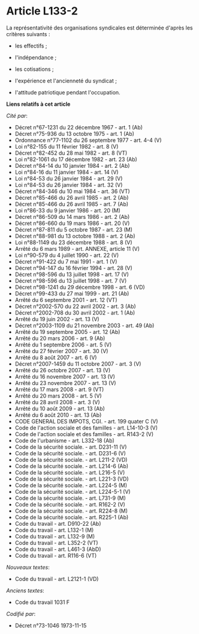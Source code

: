 # Article L133-2

La représentativité des organisations syndicales est déterminée d'après les critères suivants :

- les effectifs ;

- l'indépendance ;

- les cotisations ;

- l'expérience et l'ancienneté du syndicat ;

- l'attitude patriotique pendant l'occupation.

**Liens relatifs à cet article**

_Cité par_:

  - Décret n°67-1231 du 22 décembre 1967 - art. 1 (Ab)
  - Décret n°75-936 du 13 octobre 1975 - art. 1 (Ab)
  - Ordonnance n°77-1102 du 26 septembre 1977 - art. 4-4 (V)
  - Loi n°82-155 du 11 février 1982 - art. 8 (V)
  - Décret n°82-452 du 28 mai 1982 - art. 8 (VT)
  - Loi n°82-1061 du 17 décembre 1982 - art. 23 (Ab)
  - Décret n°84-14 du 10 janvier 1984 - art. 2 (Ab)
  - Loi n°84-16 du 11 janvier 1984 - art. 14 (V)
  - Loi n°84-53 du 26 janvier 1984 - art. 29 (V)
  - Loi n°84-53 du 26 janvier 1984 - art. 32 (V)
  - Décret n°84-346 du 10 mai 1984 - art. 36 (VT)
  - Décret n°85-466 du 26 avril 1985 - art. 2 (Ab)
  - Décret n°85-466 du 26 avril 1985 - art. 7 (Ab)
  - Loi n°86-33 du 9 janvier 1986 - art. 20 (M)
  - Décret n°86-509 du 14 mars 1986 - art. 2 (Ab)
  - Décret n°86-660 du 19 mars 1986 - art. 20 (V)
  - Décret n°87-811 du 5 octobre 1987 - art. 23 (M)
  - Décret n°88-981 du 13 octobre 1988 - art. 2 (Ab)
  - Loi n°88-1149 du 23 décembre 1988 - art. 8 (V)
  - Arrêté du 6 mars 1989 - art. ANNEXE, article 11 (V)
  - Loi n°90-579 du 4 juillet 1990 - art. 22 (V)
  - Décret n°91-422 du 7 mai 1991 - art. 1 (V)
  - Décret n°94-147 du 16 février 1994 - art. 28 (V)
  - Décret n°98-596 du 13 juillet 1998 - art. 17 (V)
  - Décret n°98-596 du 13 juillet 1998 - art. 7 (V)
  - Décret n°98-1241 du 29 décembre 1998 - art. 6 (VD)
  - Décret n°99-433 du 27 mai 1999 - art. 21 (Ab)
  - Arrêté du 6 septembre 2001 - art. 12 (VT)
  - Décret n°2002-570 du 22 avril 2002 - art. 3 (Ab)
  - Décret n°2002-708 du 30 avril 2002 - art. 1 (Ab)
  - Arrêté du 19 juin 2002 - art. 13 (V)
  - Décret n°2003-1109 du 21 novembre 2003 - art. 49 (Ab)
  - Arrêté du 19 septembre 2005 - art. 12 (Ab)
  - Arrêté du 20 mars 2006 - art. 9 (Ab)
  - Arrêté du 1 septembre 2006 - art. 5 (V)
  - Arrêté du 27 février 2007 - art. 30 (V)
  - Arrêté du 8 août 2007 - art. 6 (V)
  - Décret n°2007-1459 du 11 octobre 2007 - art. 3 (V)
  - Arrêté du 26 octobre 2007 - art. 13 (V)
  - Arrêté du 16 novembre 2007 - art. 13 (V)
  - Arrêté du 23 novembre 2007 - art. 13 (V)
  - Arrêté du 17 mars 2008 - art. 9 (VT)
  - Arrêté du 20 mars 2008 - art. 5 (V)
  - Arrêté du 28 avril 2008 - art. 3 (V)
  - Arrêté du 10 août 2009 - art. 13 (Ab)
  - Arrêté du 6 août 2010 - art. 13 (Ab)
  - CODE GENERAL DES IMPOTS, CGI. - art. 199 quater C (V)
  - Code de l'action sociale et des familles - art. L14-10-3 (V)
  - Code de l'action sociale et des familles - art. R143-2 (V)
  - Code de l'urbanisme - art. L332-18 (Ab)
  - Code de la sécurité sociale. - art. D231-11 (V)
  - Code de la sécurité sociale. - art. D231-6 (V)
  - Code de la sécurité sociale. - art. L211-2 (VD)
  - Code de la sécurité sociale. - art. L214-6 (Ab)
  - Code de la sécurité sociale. - art. L216-5 (V)
  - Code de la sécurité sociale. - art. L221-3 (VD)
  - Code de la sécurité sociale. - art. L224-5 (M)
  - Code de la sécurité sociale. - art. L224-5-1 (V)
  - Code de la sécurité sociale. - art. L731-9 (M)
  - Code de la sécurité sociale. - art. R162-2 (V)
  - Code de la sécurité sociale. - art. R224-8 (M)
  - Code de la sécurité sociale. - art. R225-1 (Ab)
  - Code du travail - art. D910-22 (Ab)
  - Code du travail - art. L132-1 (M)
  - Code du travail - art. L132-9 (M)
  - Code du travail - art. L352-2 (VT)
  - Code du travail - art. L461-3 (AbD)
  - Code du travail - art. R116-6 (VT)

_Nouveaux textes_:

  - Code du travail - art. L2121-1 (VD)

_Anciens textes_:

  - Code du travail 1031 F

_Codifié par_:

  - Décret n°73-1046 1973-11-15
